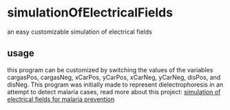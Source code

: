 # simulationOfElectricalFields
an easy customizable simulation of electrical fields

## usage
this program can be customized by switching the values of the variables cargasPos, cargasNeg, xCarPos, yCarPos, xCarNeg, yCarNeg, disPos, and disNeg.
This program was initially made to represent dielectrophoresis in an attempt to detect malaria cases, read more about this project: [simulation of electrical fields for malaria prevention](file:///C:/Users/ADMIN/Documents/Miguel/ITC/semestre%20febrero%20-%20junio%202023/Modelaci%C3%B3n%20computacional%20de%20sistemas%20el%C3%A9ctricos/RETO%20ENTREGA%20No.3.pdf)
